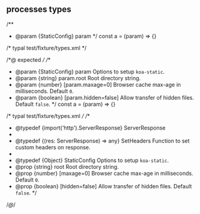 ## processes types
/**
 * @param {StaticConfig} param
 */
const a = (param) => {}

/* typal test/fixture/types.xml */


/*@ expected */
/**
 * @param {StaticConfig} param Options to setup `koa-static`.
 * @param {string} param.root Root directory string.
 * @param {number} [param.maxage=0] Browser cache max-age in milliseconds. Default `0`.
 * @param {boolean} [param.hidden=false] Allow transfer of hidden files. Default `false`.
 */
const a = (param) => {}

/* typal test/fixture/types.xml */
/**
 * @typedef {import('http').ServerResponse} ServerResponse
 *
 * @typedef {(res: ServerResponse) => any} SetHeaders Function to set custom headers on response.
 *
 * @typedef {Object} StaticConfig Options to setup `koa-static`.
 * @prop {string} root Root directory string.
 * @prop {number} [maxage=0] Browser cache max-age in milliseconds. Default `0`.
 * @prop {boolean} [hidden=false] Allow transfer of hidden files. Default `false`.
 */

/*@*/